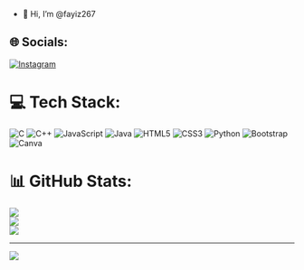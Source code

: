 - 👋 Hi, I’m @fayiz267





## 🌐 Socials:
[![Instagram](https://img.shields.io/badge/Instagram-%23E4405F.svg?logo=Instagram&logoColor=white)](https://instagram.com/__faayiz__) 

# 💻 Tech Stack:
![C](https://img.shields.io/badge/c-%2300599C.svg?style=for-the-badge&logo=c&logoColor=white) ![C++](https://img.shields.io/badge/c++-%2300599C.svg?style=for-the-badge&logo=c%2B%2B&logoColor=white) ![JavaScript](https://img.shields.io/badge/javascript-%23323330.svg?style=for-the-badge&logo=javascript&logoColor=%23F7DF1E) ![Java](https://img.shields.io/badge/java-%23ED8B00.svg?style=for-the-badge&logo=openjdk&logoColor=white) ![HTML5](https://img.shields.io/badge/html5-%23E34F26.svg?style=for-the-badge&logo=html5&logoColor=white) ![CSS3](https://img.shields.io/badge/css3-%231572B6.svg?style=for-the-badge&logo=css3&logoColor=white) ![Python](https://img.shields.io/badge/python-3670A0?style=for-the-badge&logo=python&logoColor=ffdd54) ![Bootstrap](https://img.shields.io/badge/bootstrap-%238511FA.svg?style=for-the-badge&logo=bootstrap&logoColor=white) ![Canva](https://img.shields.io/badge/Canva-%2300C4CC.svg?style=for-the-badge&logo=Canva&logoColor=white)
# 📊 GitHub Stats:
![](https://github-readme-stats.vercel.app/api?username=fayiz267&theme=blueberry&hide_border=false&include_all_commits=false&count_private=false)<br/>
![](https://github-readme-streak-stats.herokuapp.com/?user=fayiz267&theme=blueberry&hide_border=false)<br/>
![](https://github-readme-stats.vercel.app/api/top-langs/?username=fayiz267&theme=blueberry&hide_border=false&include_all_commits=false&count_private=false&layout=compact)

---
[![](https://visitcount.itsvg.in/api?id=fayiz267&icon=0&color=0)](https://visitcount.itsvg.in)

<!-- Proudly created with GPRM ( https://gprm.itsvg.in ) -->
